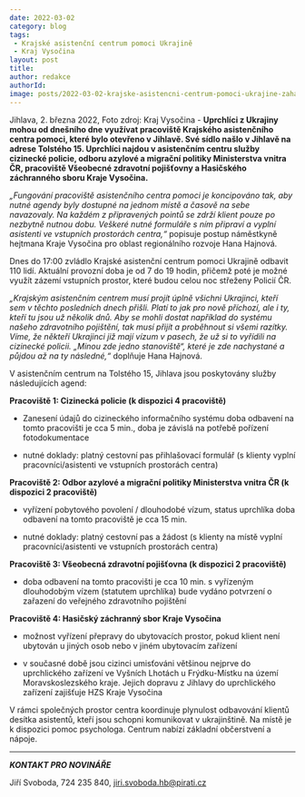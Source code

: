 ```yaml
---
date: 2022-03-02
category: blog
tags:
 - Krajské asistenční centrum pomoci Ukrajině
 - Kraj Vysočina
layout: post
title: 
author: redakce
authorId:
image: posts/2022-03-02-krajske-asistencni-centrum-pomoci-ukrajine-zahajilo-provoz.jpg
---
```


Jihlava, 2. března 2022, Foto zdroj: Kraj Vysočina - **Uprchlíci z Ukrajiny mohou od dnešního dne využívat pracoviště Krajského asistenčního centra pomoci, které bylo otevřeno v Jihlavě. Své sídlo našlo v Jihlavě na adrese Tolstého 15. Uprchlíci najdou v asistenčním centru služby cizinecké policie, odboru azylové a migrační politiky Ministerstva vnitra ČR, pracoviště Všeobecné zdravotní pojišťovny a Hasičského záchranného sboru Kraje Vysočina.**

*„Fungování pracoviště asistenčního centra pomoci je koncipováno tak, aby nutné agendy byly dostupné na jednom místě a časově na sebe navazovaly. Na každém z připravených pointů se zdrží klient pouze po nezbytně nutnou dobu. Veškeré nutné formuláře s ním připraví a vyplní asistenti ve vstupních prostorách centra,“* popisuje postup náměstkyně hejtmana Kraje Vysočina pro oblast regionálního rozvoje Hana Hajnová.

Dnes do 17:00 zvládlo Krajské asistenční centrum pomoci Ukrajině odbavit 110 lidí. Aktuální provozní doba je od 7 do 19 hodin, přičemž poté je možné využít zázemí vstupních prostor, které budou celou noc střeženy Policií ČR. 

*„Krajským asistenčním centrem musí projít úplně všichni Ukrajinci, kteří sem v těchto posledních dnech přišli. Platí to jak pro nově příchozí, ale i ty, kteří tu jsou už několik dnů. Aby se mohli dostat například do systému našeho zdravotního pojištění, tak musí přijít a proběhnout si všemi razítky. Víme, že někteří Ukrajinci již mají vízum v pasech, že už si to vyřídili na cizinecké policii. „Minou zde jedno stanoviště“, které je zde nachystané a půjdou až na ty následné,“* doplňuje Hana Hajnová.

V asistenčním centrum na Tolstého 15, Jihlava jsou poskytovány služby následujících agend: 

**Pracoviště 1: Cizinecká policie (k dispozici 4 pracoviště)** 

- Zanesení údajů do cizineckého informačního systému doba odbavení na tomto pracovišti je cca 5 min., doba je závislá na potřebě pořízení fotodokumentace 

- nutné doklady: platný cestovní pas přihlašovací formulář (s klienty vyplní pracovníci/asistenti ve vstupních prostorách centra) 

**Pracoviště 2: Odbor azylové a migrační politiky Ministerstva vnitra ČR (k dispozici 2 pracoviště)** 

- vyřízení pobytového povolení / dlouhodobé vízum, status uprchlíka doba odbavení na tomto pracoviště je cca 15 min. 

- nutné doklady: platný cestovní pas a žádost (s klienty na místě vyplní pracovníci/asistenti ve vstupních prostorách centra) 

**Pracoviště 3: Všeobecná zdravotní pojišťovna (k dispozici 2 pracoviště)**

- doba odbavení na tomto pracovišti je cca 10 min. s vyřízeným dlouhodobým vízem (statutem uprchlíka) bude vydáno potvrzení o zařazení do veřejného zdravotního pojištění 

**Pracoviště 4: Hasičský záchranný sbor Kraje Vysočina** 

- možnost vyřízení přepravy do ubytovacích prostor, pokud klient není ubytován u jiných osob nebo v jiném ubytovacím zařízení

- v současné době jsou cizinci umisťováni většinou nejprve do uprchlického zařízení ve Vyšních Lhotách u Frýdku-Místku na území Moravskoslezského kraje. Jejich dopravu z Jihlavy do uprchlického zařízení zajišťuje HZS Kraje Vysočina

V rámci společných prostor centra koordinuje plynulost odbavování klientů desítka asistentů, kteří jsou schopni komunikovat v ukrajinštině. Na místě je k dispozici pomoc psychologa. Centrum nabízí základní občerstvení a nápoje.

---

***KONTAKT PRO NOVINÁŘE*** 

Jiří Svoboda, 724 235 840, <jiri.svoboda.hb@pirati.cz>
